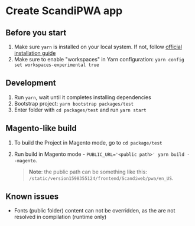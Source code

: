 # Create ScandiPWA app

## Before you start

1. Make sure `yarn` is installed on your local system. If not, follow [official installation guide](https://classic.yarnpkg.com/en/docs/install/#debian-stable)
2. Make sure to enable "workspaces" in Yarn configuration: `yarn config set workspaces-experimental true`

## Development

1. Run `yarn`, wait until it completes installing dependencies
2. Bootstrap project: `yarn bootstrap packages/test`
3. Enter folder with `cd packages/test` and run `yarn start`

## Magento-like build

1. To build the Project in Magento mode, go to `cd package/test`
2. Run build in Magento mode - `PUBLIC_URL='<public path>' yarn build --magento`.

    > **Note**: the public path can be something like this: `/static/version1598355124/frontend/Scandiweb/pwa/en_US`.


## Known issues

- Fonts (public folder) content can not be overridden, as the are not resolved in compilation (runtime only)

